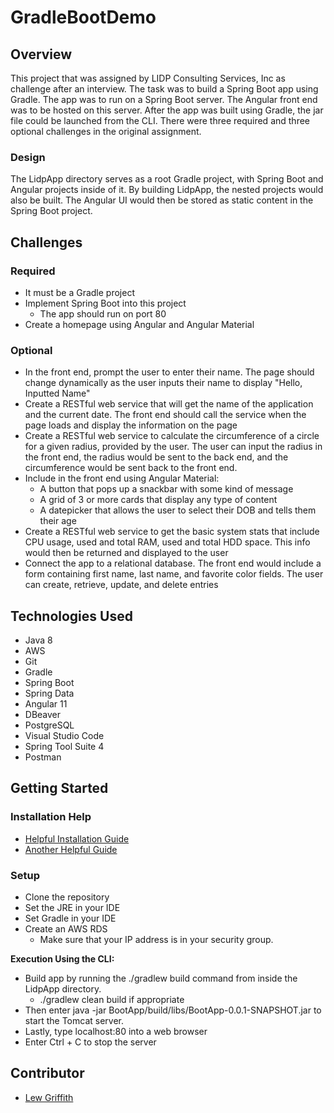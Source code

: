 # GradleBootDemo

## Overview
This project that was assigned by LIDP Consulting Services, Inc as challenge after an interview. The task was to build a Spring Boot app using Gradle. The app was to run on a Spring Boot server. The Angular front end was to be hosted on this server. After the app was built using Gradle, the jar file could be launched from the CLI. There were three required and three optional challenges in the original assignment. 
### Design
The LidpApp directory serves as a root Gradle project, with Spring Boot and Angular projects inside of it. By building LidpApp, the nested projects would also be built. The Angular UI would then be stored as static content in the Spring Boot project. 
## Challenges
### Required
* It must be a Gradle project
* Implement Spring Boot into this project
    * The app should run on port 80
* Create a homepage using Angular and Angular Material
### Optional
* In the front end, prompt the user to enter their name. The page should change dynamically as the user inputs their name to display "Hello, Inputted Name"
* Create a RESTful web service that will get the name of the application and the current date. The front end should call the service when the page loads and display the information on the page
* Create a RESTful web service to calculate the circumference of a circle for a given radius, provided by the user. The user can input the radius in the front end, the radius would be sent to the back end, and the circumference would be sent back to the front end.
* Include in the front end using Angular Material:
    * A button that pops up a snackbar with some kind of message
    * A grid of 3 or more cards that display any type of content
    * A datepicker that allows the user to select their DOB and tells them their age
* Create a RESTful web service to get the basic system stats that include CPU usage, used and total RAM, used and total HDD space. This info would then be returned and displayed to the user
* Connect the app to a relational database. The front end would include a form containing first name, last name, and favorite color fields. The user can create, retrieve, update, and delete entries

## Technologies Used
* Java 8
* AWS
* Git
* Gradle
* Spring Boot
* Spring Data
* Angular 11
* DBeaver
* PostgreSQL
* Visual Studio Code
* Spring Tool Suite 4
* Postman

## Getting Started

### Installation Help
* [Helpful Installation Guide](https://github.com/201130-JavaFS/Environment-Installation-Guide)
* [Another Helpful Guide](https://github.com/vinayingalahalli/roc_revature_201910/tree/master/installation%20guide)

### Setup
* Clone the repository
* Set the JRE in your IDE
* Set Gradle in your IDE
* Create an AWS RDS
    * Make sure that your IP address is in your security group.

**Execution Using the CLI:**
* Build app by running the ./gradlew build command from inside the LidpApp directory.
    * ./gradlew clean build if appropriate
* Then enter java -jar BootApp/build/libs/BootApp-0.0.1-SNAPSHOT.jar to start the Tomcat server.
* Lastly, type localhost:80 into a web browser 
* Enter Ctrl + C to stop the server

## Contributor
* [Lew Griffith](https://github.com/logriffith)


